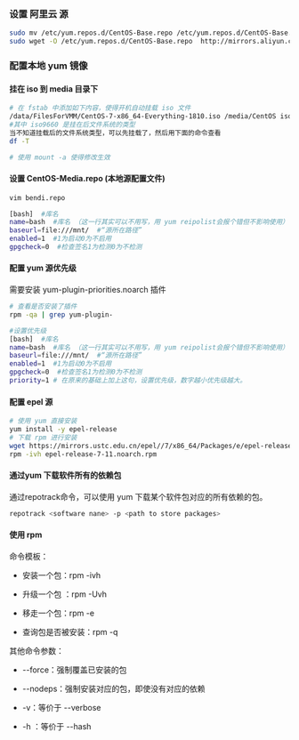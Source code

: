 ### 设置 阿里云 源

```bash
sudo mv /etc/yum.repos.d/CentOS-Base.repo /etc/yum.repos.d/CentOS-Base.repo.bak
sudo wget -O /etc/yum.repos.d/CentOS-Base.repo  http://mirrors.aliyun.com/repo/Centos-7.repo
```

### 配置本地 yum 镜像

#### 挂在 iso 到 media 目录下

```bash
# 在 fstab 中添加如下内容，使得开机自动挂载 iso 文件
/data/FilesForVMM/CentOS-7-x86_64-Everything-1810.iso /media/CentOS iso9660 defaults,ro,loop 0 0
#其中 iso9660 是挂在后文件系统的类型
当不知道挂载后的文件系统类型，可以先挂载了，然后用下面的命令查看
df -T

# 使用 mount -a 使得修改生效
```

#### 设置 CentOS-Media.repo (本地源配置文件)

```bash
vim bendi.repo

[bash]  #库名
name=bash  #库名 （这一行其实可以不用写，用 yum reipolist会报个错但不影响使用）
baseurl=file:///mnt/  #“源所在路径”
enabled=1  #1为启动0为不启用
gpgcheck=0  #检查签名1为检测0为不检测
```

#### 配置 yum 源优先级

需要安装 yum-plugin-priorities.noarch 插件

```bash
# 查看是否安装了插件
rpm -qa | grep yum-plugin-

#设置优先级
[bash]  #库名
name=bash  #库名 （这一行其实可以不用写，用 yum reipolist会报个错但不影响使用）
baseurl=file:///mnt/  #“源所在路径”
enabled=1  #1为启动0为不启用
gpgcheck=0  #检查签名1为检测0为不检测
priority=1 # 在原来的基础上加上这句，设置优先级，数字越小优先级越大。
```

#### 配置 epel 源

```bash
# 使用 yum 直接安装
yum install -y epel-release
# 下载 rpm 进行安装
wget https://mirrors.ustc.edu.cn/epel//7/x86_64/Packages/e/epel-release-7-11.noarch.rpm
rpm -ivh epel-release-7-11.noarch.rpm
```

#### 通过yum 下载软件所有的依赖包

通过repotrack命令，可以使用 yum 下载某个软件包对应的所有依赖的包。

```bash
repotrack <software nane> -p <path to store packages>
```

#### 使用 rpm

命令模板：

- 安装一个包：rpm -ivh

- 升级一个包 ：rpm -Uvh

- 移走一个包：rpm -e

- 查询包是否被安装：rpm -q

其他命令参数：

- \-\-force：强制覆盖已安装的包

- \-\-nodeps：强制安装对应的包，即使没有对应的依赖

- \-v：等价于 --verbose

- \-h ：等价于 --hash
